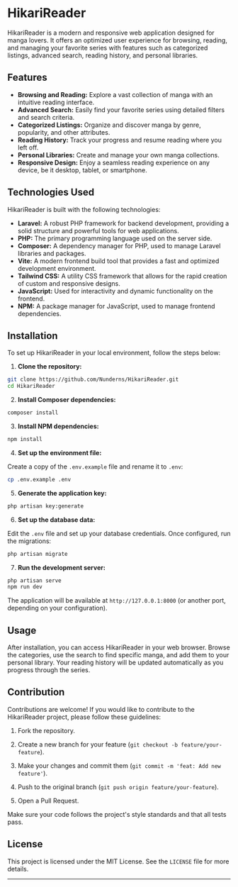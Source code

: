 # HikariReader

HikariReader is a modern and responsive web application designed for manga lovers. It offers an optimized user experience for browsing, reading, and managing your favorite series with features such as categorized listings, advanced search, reading history, and personal libraries.

## Features

* **Browsing and Reading:** Explore a vast collection of manga with an intuitive reading interface.
* **Advanced Search:** Easily find your favorite series using detailed filters and search criteria.
* **Categorized Listings:** Organize and discover manga by genre, popularity, and other attributes.
* **Reading History:** Track your progress and resume reading where you left off.
* **Personal Libraries:** Create and manage your own manga collections.
* **Responsive Design:** Enjoy a seamless reading experience on any device, be it desktop, tablet, or smartphone.

## Technologies Used

HikariReader is built with the following technologies:

* **Laravel:** A robust PHP framework for backend development, providing a solid structure and powerful tools for web applications.
* **PHP:** The primary programming language used on the server side.
* **Composer:** A dependency manager for PHP, used to manage Laravel libraries and packages.
* **Vite:** A modern frontend build tool that provides a fast and optimized development environment.
* **Tailwind CSS:** A utility CSS framework that allows for the rapid creation of custom and responsive designs.
* **JavaScript:** Used for interactivity and dynamic functionality on the frontend.
* **NPM:** A package manager for JavaScript, used to manage frontend dependencies.

## Installation

To set up HikariReader in your local environment, follow the steps below:

1. **Clone the repository:**

```bash
git clone https://github.com/Nunderns/HikariReader.git
cd HikariReader
```

2. **Install Composer dependencies:**

```bash
composer install
```

3. **Install NPM dependencies:**

```bash
npm install
```

4. **Set up the environment file:**

Create a copy of the `.env.example` file and rename it to `.env`:

```bash
cp .env.example .env
```

5. **Generate the application key:**

```bash
php artisan key:generate
```

6. **Set up the database data:**

Edit the `.env` file and set up your database credentials. Once configured, run the migrations:

```bash
php artisan migrate
```

7. **Run the development server:**

```bash
php artisan serve
npm run dev
```

The application will be available at `http://127.0.0.1:8000` (or another port, depending on your configuration).

## Usage

After installation, you can access HikariReader in your web browser. Browse the categories, use the search to find specific manga, and add them to your personal library. Your reading history will be updated automatically as you progress through the series.

## Contribution

Contributions are welcome! If you would like to contribute to the HikariReader project, please follow these guidelines:

1. Fork the repository.

2. Create a new branch for your feature (`git checkout -b feature/your-feature`).
3. Make your changes and commit them (`git commit -m 'feat: Add new feature'`).
4. Push to the original branch (`git push origin feature/your-feature`).
5. Open a Pull Request.

Make sure your code follows the project's style standards and that all tests pass.

## License

This project is licensed under the MIT License. See the `LICENSE` file for more details.

---
